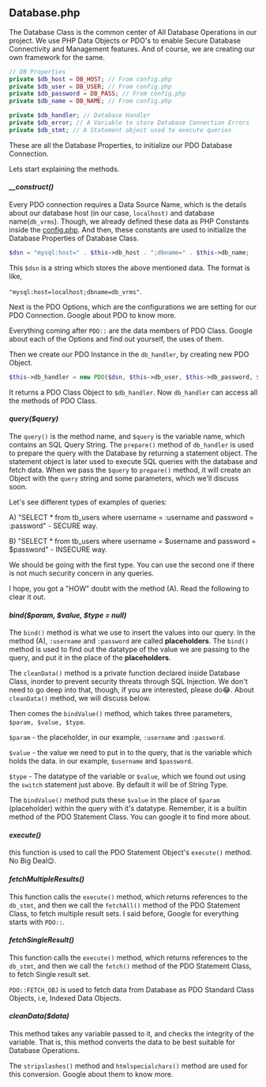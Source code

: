 ## Database.php

The Database Class is the common center of All Database Operations in our project. We use PHP Data Objects or PDO's to enable Secure Database Connectivity and Management features. And of course, we are creating our own framework for the same.

```php
// DB Properties
private $db_host = DB_HOST; // From config.php
private $db_user = DB_USER; // From config.php
private $db_password = DB_PASS; // From config.php
private $db_name = DB_NAME; // From config.php

private $db_handler; // Database Handler
private $db_error; // A Variable to store Database Connection Errors 
private $db_stmt; // A Statement object used to execute queries
```

These are all the Database Properties, to initialize our PDO Database Connection.

Lets start explaining the methods.

#### *__construct()*

Every PDO connection requires a Data Source Name, which is the details about our database host (in our case, `localhost)` and database name(`db_vrms`). Though, we already defined these data as PHP Constants inside the [config.php](https://github.com/guardianangel0507/vrms/tree/development/config/config.php). And then, these constants are used to initialize the Database Properties of Database Class.

```php
$dsn = "mysql:host=" . $this->db_host . ";dbname=" . $this->db_name;
```

This `$dsn` is a string which stores the above mentioned data. The format is like,

`"mysql:host=localhost;dbname=db_vrms"`.

Next is the PDO Options, which are the configurations we are setting for our PDO Connection. Google about PDO to know more.

Everything coming after `PDO::` are the data members of PDO Class. Google about each of the Options and find out yourself, the uses of them.

Then we create our PDO Instance in the `db_handler`, by creating new PDO Object.

```php
$this->db_handler = new PDO($dsn, $this->db_user, $this->db_password, $options);
```

It returns a PDO Class Object to `$db_handler`. Now `db_handler` can access all the methods of PDO Class.

#### *query($query)*

The `query()` is the method name, and `$query` is the variable name, which contains an SQL Query String. The `prepare()` method of `db_handler` is used to prepare the query with the Database by returning a statement object. The statement object is later used to execute SQL queries with the database and fetch data. When we pass the `$query` to `prepare()` method, it will create an Object with the `query` string and some parameters, which we'll discuss soon.

Let's see different types of examples of queries:

A) "SELECT * from tb_users where username = :username and password = :password" - SECURE way.

B) "SELECT * from tb_users where username = $username and password = $password" - INSECURE way.

We should be going with the first type. You can use the second one if there is not much security concern in any queries.

I hope, you got a "HOW" doubt with the method (A). Read the following to clear it out.

####  *bind($param, $value, $type = null)*

The `bind()` method is what we use to insert the values into our query. In the method (A), `:username` and `:password` are called **placeholders**. The `bind()` method is used to find out the datatype of the value we are passing to the query, and put it in the place of the **placeholders**. 

The `cleanData()` method is a private function declared inside Database Class, inorder to prevent security threats through SQL Injection. We don't need to go deep into that, though, if you are interested, please do😂. About `cleanData()` method, we will discuss below.

Then comes the `bindValue()` method, which takes three parameters, `$param, $value, $type`. 

`$param` - the placeholder, in our example, `:username` and `:password`.

`$value` - the value we need to put in to the query, that is the variable which holds the data. in our example, `$username` and `$password`.

`$type` - The datatype of the variable or `$value`, which we found out using the `switch` statement just above. By default it will be of String Type.

The `bindValue()` method puts these `$value` in the place of `$param` (placeholder) within the query with it's datatype. Remember, it is a builtin method of the PDO Statement Class. You can google it to find more about.

#### *execute()*

this function is used to call the PDO Statement Object's `execute()` method. No Big Deal😉.

#### *fetchMultipleResults()*

This function calls the `execute()` method, which returns references to the `db_stmt`, and then we call the `fetchAll()` method of the PDO Statement Class, to fetch multiple result sets. I said before, Google for everything starts with `PDO::`.

#### *fetchSingleResult()*

This function calls the `execute()` method, which returns references to the `db_stmt`, and then we call the `fetch()` method of the PDO Statement Class, to fetch Single result set.

`PDO::FETCH_OBJ` is used to fetch data from Database as PDO Standard Class Objects, i.e, Indexed Data Objects.

#### *cleanData($data)*

This method takes any variable passed to it, and checks the integrity of the variable. That is, this method converts the data to be best suitable for Database Operations. 

The `stripslashes()` method and `htmlspecialchars()` method are used for this conversion. Google about them to know more.